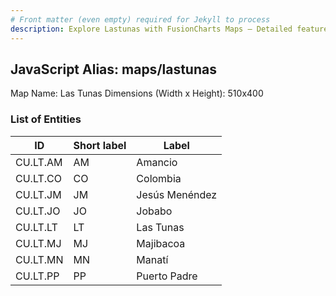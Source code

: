 ```yaml
---
# Front matter (even empty) required for Jekyll to process
description: Explore Lastunas with FusionCharts Maps – Detailed features for seamless integration. Try now & enhance your data visualization today! 
---
```


## JavaScript Alias: maps/lastunas

Map Name: Las Tunas
Dimensions (Width x Height): 510x400





### List of Entities

ID | Short label | Label
---|---|---|
CU.LT.AM|AM|Amancio
CU.LT.CO|CO|Colombia
CU.LT.JM|JM|Jesús Menéndez
CU.LT.JO|JO|Jobabo
CU.LT.LT|LT|Las Tunas
CU.LT.MJ|MJ|Majibacoa
CU.LT.MN|MN|Manatí
CU.LT.PP|PP|Puerto Padre